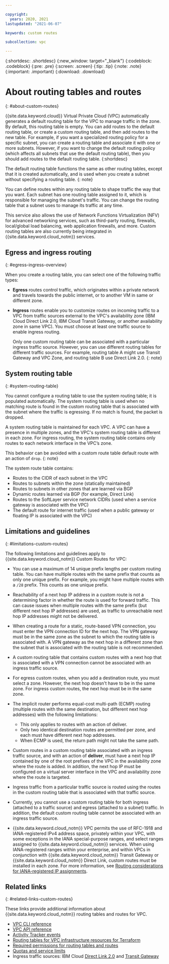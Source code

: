 ```yaml
---

copyright:
  years: 2020, 2021
lastupdated: "2021-06-07"

keywords: custom routes

subcollection: vpc

---
```


{:shortdesc: .shortdesc}
{:new_window: target="_blank"}
{:codeblock: .codeblock}
{:pre: .pre}
{:screen: .screen}
{:tip: .tip}
{:note: .note}
{:important: .important}
{:download: .download}

# About routing tables and routes
{: #about-custom-routes}

{{site.data.keyword.cloud}} Virtual Private Cloud (VPC) automatically generates a default routing table for the VPC to manage traffic in the zone. By default, this routing table is empty. You can add routes to the default routing table, or create a custom routing table, and then add routes to the new table. For example, if you want a specialized routing policy for a specific subnet, you can create a routing table and associate it with one or more subnets. However, if you want to change the default routing policy (which affects all subnets that use the default routing table), then you should add routes to the default routing table.
{:shortdesc}

The default routing table functions the same as other routing tables, except that it is created automatically, and is used when you create a subnet without specifying a routing table.
{: note}

You can define routes within any routing table to shape traffic the way that you want. Each subnet has one routing table assigned to it, which is responsible for managing the subnet's traffic. You can change the routing table that a subnet uses to manage its traffic at any time.

This service also allows the use of Network Functions Virtualization (NFV) for advanced networking services, such as third-party routing, firewalls, local/global load balancing, web application firewalls, and more. Custom routing tables are also currently being integrated in {{site.data.keyword.cloud_notm}} services.

## Egress and ingress routing
{: #egress-ingress-overview}

When you create a routing table, you can select one of the following traffic types:

* **Egress** routes control traffic, which originates within a private network and travels towards the public internet, or to another VM in same or different zone.

* **Ingress** routes enable you to customize routes on incoming traffic to a VPC from traffic sources external to the VPC's availability zone (IBM Cloud Direct Link 2.0, IBM Cloud Transit Gateway, or another availability zone in same VPC). You must choose at least one traffic source to enable ingress routing.

   Only one custom routing table can be associated with a particular ingress traffic source. However, you can use different routing tables for different traffic sources. For example, routing table A might use Transit Gateway and VPC Zone, and routing table B use Direct Link 2.0.
   {: note}

## System routing table
{: #system-routing-table}

You cannot configure a routing table to use the system routing table; it is populated automatically. The system routing table is used when no matching route is found in the custom routing table that is associated with the subnet where the traffic is egressing. If no match is found, the packet is dropped.

A system routing table is maintained for each VPC. A VPC can have a presence in multiple zones, and the VPC's system routing table is different in each zone. For ingress routing, the system routing table contains only routes to each network interface in the VPC’s zone.

   This behavior can be avoided with a custom route table default route with an action of `drop`.
   {: note}

The system route table contains:

* Routes to the CIDR of each subnet in the VPC
* Routes to subnets within the zone (statically maintained)
* Routes to subnets in other zones that are learned via BGP
* Dynamic routes learned via BGP (for example, Direct Link)
* Routes to the SoftLayer service network CIDRs (used when a service gateway is associated with the VPC)
* The default route for internet traffic (used when a public gateway or floating IP is associated with the VPC)

## Limitations and guidelines
{: #limitations-custom-routes}

The following limitations and guidelines apply to {{site.data.keyword.cloud_notm}} Custom Routes for VPC:

* You can use a maximum of 14 unique prefix lengths per custom routing table. You can have multiple routes with the same prefix that counts as only one unique prefix. For example, you might have multiple routes with a `/28` prefix. This counts as one unique prefix.
* Reachability of a next hop IP address in a custom route is not a determining factor in whether the route is used for forward traffic. This can cause issues when multiple routes with the same prefix (but different next hop IP addresses) are used, as traffic to unreachable next hop IP addresses might not be delivered.
* When creating a route for a static, route-based VPN connection, you must enter the VPN connection ID for the next hop. The VPN gateway must be in the same zone as the subnet to which the routing table is associated with. A VPN gateway as the next hop in a different zone than the subnet that is associated with the routing table is not recommended.
* A custom routing table that contains custom routes with a next hop that is associated with a VPN connection cannot be associated with an ingress traffic source.
* For egress custom routes, when you add a destination route, you must select a zone. However, the next hop doesn't have to be in the same zone. For ingress custom routes, the next hop must be in the same zone.
* The implicit router performs equal-cost multi-path (ECMP) routing (multiple routes with the same destination, but different next hop addresses) with the following limitations:

   * This only applies to routes with an action of deliver.
   * Only two identical destination routes are permitted per zone, and each must have different next hop addresses.
   * When ECMP is used, the return path might not take the same path.

* Custom routes in a custom routing table associated with an ingress traffic source, and with an action of **deliver**, must have a next hop IP contained by one of the root prefixes of the VPC in the availability zone where the route is added. In addition, the next hop IP must be configured on a virtual server interface in the VPC and availability zone where the route is targeted.
* Ingress traffic from a particular traffic source is routed using the routes in the custom routing table that is associated with that traffic source.
* Currently, you cannot use a custom routing table for both ingress (attached to a traffic source) and egress (attached to a subnet) traffic. In addition, the default custom routing table cannot be associated with an ingress traffic source.
* {{site.data.keyword.cloud_notm}} VPC permits the use of RFC-1918 and IANA-registered IPv4 address space, privately within your VPC, with some exceptions in the IANA special-purpose ranges, and select ranges assigned to {{site.data.keyword.cloud_notm}} services. When using IANA-registered ranges within your enterprise, and within VPCs in conjunction with {{site.data.keyword.cloud_notm}} Transit Gateway or {{site.data.keyword.cloud_notm}} Direct Link, custom routes must be installed in each zone. For more information, see [Routing considerations for IANA-registered IP assignments](/docs/vpc?topic=vpc-interconnectivity#routing-considerations-iana).

## Related links
{: #related-links-custom-routes}

These links provide additional information about {{site.data.keyword.cloud_notm}} routing tables and routes for VPC.

* [VPC CLI reference](/docs/vpc?topic=vpc-infrastructure-cli-plugin-vpc-reference#custom-routes-section)
* [VPC API reference](https://{DomainName}/apidocs/vpc)
* [Activity Tracker events](/docs/vpc?topic=vpc-at-events#events-custom-routes)
* [Routing tables for VPC infrastructure resources for Terraform](https://cloud.ibm.com/docs/ibm-cloud-provider-for-terraform?topic=ibm-cloud-provider-for-terraform-vpc-gen2-resources#vpc-routing-table)
* [Required permissions for routing tables and routes](/docs/vpc?topic=vpc-resource-authorizations-required-for-api-and-cli-calls)
* [Quotas and service limits](/docs/vpc?topic=vpc-quotas#routing-tables-routes-quotas)
* Ingress traffic sources: IBM Cloud [Direct Link 2.0](/docs/dl?topic=dl-get-started-with-ibm-cloud-dl) and [Transit Gateway](/docs/transit-gateway?topic=transit-gateway-getting-started)
